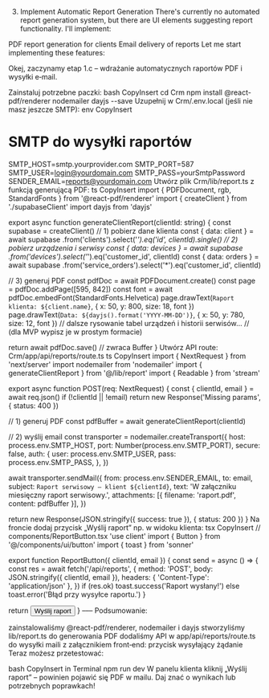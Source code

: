 
3. Implement Automatic Report Generation
There's currently no automated report generation system, but there are UI elements suggesting report functionality. I'll implement:

PDF report generation for clients
Email delivery of reports
Let me start implementing these features:

Okej, zaczynamy etap 1.c – wdrażanie automatycznych raportów PDF i wysyłki e‑mail.

Zainstaluj potrzebne paczki:
bash
CopyInsert
cd Crm
npm install @react-pdf/renderer nodemailer dayjs --save
Uzupełnij w Crm/.env.local (jeśli nie masz jeszcze SMTP):
env
CopyInsert
# SMTP do wysyłki raportów
SMTP_HOST=smtp.yourprovider.com
SMTP_PORT=587
SMTP_USER=login@yourdomain.com
SMTP_PASS=yourSmtpPassword
SENDER_EMAIL=reports@yourdomain.com
Utwórz plik Crm/lib/report.ts z funkcją generującą PDF:
ts
CopyInsert
import { PDFDocument, rgb, StandardFonts } from '@react-pdf/renderer'
import { createClient } from './supabaseClient'
import dayjs from 'dayjs'

export async function generateClientReport(clientId: string) {
  const supabase = createClient()
  // 1) pobierz dane klienta
  const { data: client } = await supabase
    .from('clients').select('*').eq('id', clientId).single()
  // 2) pobierz urządzenia i serwisy
  const { data: devices } = await supabase
    .from('devices').select('*').eq('customer_id', clientId)
  const { data: orders } = await supabase
    .from('service_orders').select('*').eq('customer_id', clientId)

  // 3) generuj PDF
  const pdfDoc = await PDFDocument.create()
  const page = pdfDoc.addPage([595, 842])
  const font = await pdfDoc.embedFont(StandardFonts.Helvetica)
  page.drawText(`Raport klienta: ${client.name}`, { x: 50, y: 800, size: 18, font })
  page.drawText(`Data: ${dayjs().format('YYYY‑MM‑DD')}`, { x: 50, y: 780, size: 12, font })
  // dalsze rysowanie tabel urządzeń i historii serwisów...
  // (dla MVP wypisz je w prostym formacie)

  return await pdfDoc.save()  // zwraca Buffer
}
Utwórz API route: Crm/app/api/reports/route.ts
ts
CopyInsert
import { NextRequest } from 'next/server'
import nodemailer from 'nodemailer'
import { generateClientReport } from '@/lib/report'
import { Readable } from 'stream'

export async function POST(req: NextRequest) {
  const { clientId, email } = await req.json()
  if (!clientId || !email) return new Response('Missing params', { status: 400 })

  // 1) generuj PDF
  const pdfBuffer = await generateClientReport(clientId)

  // 2) wyślij email
  const transporter = nodemailer.createTransport({
    host: process.env.SMTP_HOST,
    port: Number(process.env.SMTP_PORT),
    secure: false,
    auth: {
      user: process.env.SMTP_USER,
      pass: process.env.SMTP_PASS,
    },
  })

  await transporter.sendMail({
    from: process.env.SENDER_EMAIL,
    to: email,
    subject: `Raport serwisowy – klient ${clientId}`,
    text: 'W załączniku miesięczny raport serwisowy.',
    attachments: [{ filename: 'raport.pdf', content: pdfBuffer }],
  })

  return new Response(JSON.stringify({ success: true }), { status: 200 })
}
Na froncie dodaj przycisk „Wyślij raport” np. w widoku klienta:
tsx
CopyInsert
// components/ReportButton.tsx
'use client'
import { Button } from '@/components/ui/button'
import { toast } from 'sonner'

export function ReportButton({ clientId, email }) {
  const send = async () => {
    const res = await fetch('/api/reports', {
      method: 'POST',
      body: JSON.stringify({ clientId, email }),
      headers: { 'Content-Type': 'application/json' },
    })
    if (res.ok) toast.success('Raport wysłany!')
    else toast.error('Błąd przy wysyłce raportu.')
  }

  return <Button onClick={send}>Wyślij raport</Button>
}
––– Podsumowanie:

zainstalowaliśmy @react-pdf/renderer, nodemailer i dayjs
stworzyliśmy lib/report.ts do generowania PDF
dodaliśmy API w app/api/reports/route.ts do wysyłki maili z załącznikiem
front‑end: przycisk wysyłający żądanie
Teraz możesz przetestować:

bash
CopyInsert in Terminal
npm run dev
W panelu klienta kliknij „Wyślij raport” – powinien pojawić się PDF w mailu. Daj znać o wynikach lub potrzebnych poprawkach!